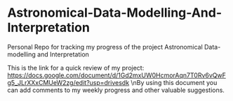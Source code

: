 # Astronomical-Data-Modelling-And-Interpretation
Personal Repo for tracking my progress of the project Astronomical Data-modelling and Interpretation

This is the link for a quick review of my project: 
https://docs.google.com/document/d/1Gd2mxUW0HcmorAqn7T0Rv6vQwFg5_JLrXXxCMUeW2zg/edit?usp=drivesdk
\nBy using this document you can add comments to my weekly progress and other valuable suggestions.
